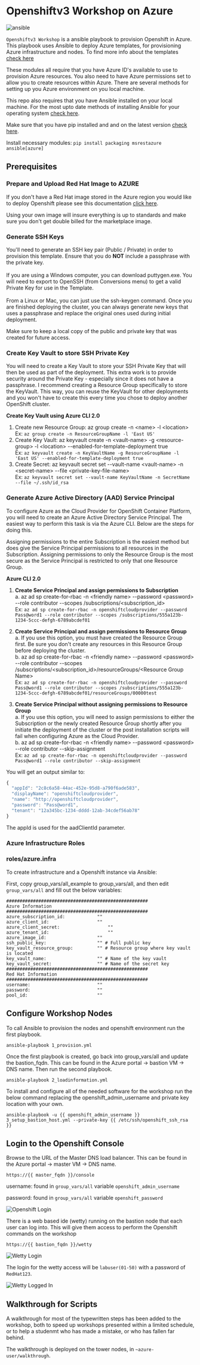 # Openshiftv3 Workshop on Azure

![ansible](img/openshift_v3.png)

`Openshiftv3 Workshop` is a ansible playbook to provision Openshift in Azure. This playbook uses Ansible to deploy Azure templates, for provisioning Azure infrastructure and nodes. To find more info about the templates [check here](https://github.com/Microsoft/openshift-container-platform)

These modules all require that you have Azure ID's available to use to provision Azure resources. You also need to have Azure permissions set to allow you to create resources within Azure. There are several methods for setting up you Azure environment on you local machine.

This repo also requires that you have Ansible installed on your local machine. For the most upto date methods of installing Ansible for your operating system [check here](http://docs.ansible.com/ansible/intro_installation.html).

Make sure that you have pip installed and and on the latest version [check here](https://pip.pypa.io/en/stable/installing/).

Install necessary modules:
`pip install packaging msrestazure ansible[azure]`

## Prerequisites

### Prepare and Upload Red Hat Image to AZURE

If you don't have a Red Hat image stored in the Azure region you would like to deploy Openshift please see this documentation [click here](https://docs.microsoft.com/en-us/azure/virtual-machines/linux/redhat-create-upload-vhd).

Using your own image will insure everything is up to standards and make sure you don't get double billed for the marketplace image.

### Generate SSH Keys

You'll need to generate an SSH key pair (Public / Private) in order to provision this template. Ensure that you do **NOT** include a passphrase with the private key. <br/><br/>
If you are using a Windows computer, you can download puttygen.exe.  You will need to export to OpenSSH (from Conversions menu) to get a valid Private Key for use in the Template.<br/><br/>
From a Linux or Mac, you can just use the ssh-keygen command.  Once you are finished deploying the cluster, you can always generate new keys that uses a passphrase and replace the original ones used during initial deployment.

Make sure to keep a local copy of the public and private key that was created for future access.

### Create Key Vault to store SSH Private Key

You will need to create a Key Vault to store your SSH Private Key that will then be used as part of the deployment.  This extra work is to provide security around the Private Key - especially since it does not have a passphrase.  I recommend creating a Resource Group specifically to store the KeyVault.  This way, you can reuse the KeyVault for other deployments and you won't have to create this every time you chose to deploy another OpenShift cluster.

**Create Key Vault using Azure CLI 2.0**<br/>
1.  Create new Resource Group: az group create -n \<name\> -l \<location\><br/>
    Ex: `az group create -n ResourceGroupName -l 'East US'`<br/>
1.  Create Key Vault: az keyvault create -n \<vault-name\> -g \<resource-group\> -l \<location\> --enabled-for-template-deployment true<br/>
    Ex: `az keyvault create -n KeyVaultName -g ResourceGroupName -l 'East US' --enabled-for-template-deployment true`<br/>
1.  Create Secret: az keyvault secret set --vault-name \<vault-name\> -n \<secret-name\> --file \<private-key-file-name\><br/>
    Ex: `az keyvault secret set --vault-name KeyVaultName -n SecretName --file ~/.ssh/id_rsa`<br/>

### Generate Azure Active Directory (AAD) Service Principal

To configure Azure as the Cloud Provider for OpenShift Container Platform, you will need to create an Azure Active Directory Service Principal.  The easiest way to perform this task is via the Azure CLI.  Below are the steps for doing this.

Assigning permissions to the entire Subscription is the easiest method but does give the Service Principal permissions to all resources in the Subscription.  Assigning permissions to only the Resource Group is the most secure as the Service Principal is restricted to only that one Resource Group.

**Azure CLI 2.0**

1. **Create Service Principal and assign permissions to Subscription**<br/>
  a.  az ad sp create-for-rbac -n \<friendly name\> --password \<password\> --role contributor --scopes /subscriptions/\<subscription_id\><br/>
      Ex: `az ad sp create-for-rbac -n openshiftcloudprovider --password Pass@word1 --role contributor --scopes /subscriptions/555a123b-1234-5ccc-defgh-6789abcdef01`<br/>

2. **Create Service Principal and assign permissions to Resource Group**<br/>
  a.  If you use this option, you must have created the Resource Group first.  Be sure you don't create any resources in this Resource Group before deploying the cluster.<br/>
  b.  az ad sp create-for-rbac -n \<friendly name\> --password \<password\> --role contributor --scopes /subscriptions/\<subscription_id\>/resourceGroups/\<Resource Group Name\><br/>
      Ex: `az ad sp create-for-rbac -n openshiftcloudprovider --password Pass@word1 --role contributor --scopes /subscriptions/555a123b-1234-5ccc-defgh-6789abcdef01/resourceGroups/00000test`<br/>

3. **Create Service Principal without assigning permissions to Resource Group**<br/>
  a.  If you use this option, you will need to assign permissions to either the Subscription or the newly created Resource Group shortly after you initiate the deployment of the cluster or the post installation scripts will fail when configuring Azure as the Cloud Provider.<br/>
  b.  az ad sp create-for-rbac -n \<friendly name\> --password \<password\> --role contributor --skip-assignment<br/>
      Ex: `az ad sp create-for-rbac -n openshiftcloudprovider --password Pass@word1 --role contributor --skip-assignment`<br/>

You will get an output similar to:

```javascript
{
  "appId": "2c8c6a58-44ac-452e-95d8-a790f6ade583",
  "displayName": "openshiftcloudprovider",
  "name": "http://openshiftcloudprovider",
  "password": "Pass@word1",
  "tenant": "12a345bc-1234-dddd-12ab-34cdef56ab78"
}
```

The appId is used for the aadClientId parameter.

### Azure Infrastructure Roles


### roles/azure.infra

To create infrastructure and a Openshift instance via Ansible:

First, copy group_vars/all_example to group_vars/all, and then edit `group_vars/all` and fill out the below variables:


```
#####################################################
Azure Information
#####################################################
azure_subscription_id:            ""
azure_client_id:                  ""
azure_client_secret:		          ""
azure_tenant_id:		              ""
azure_image_id:                   ""
ssh_public_key:                   "" # Full public key
key_vault_resource_group:         "" # Resource group where key vault is located
key_vault_name:                   "" # Name of the key vault
key_vault_secret:                 "" # Name of the secret key
#####################################################
Red Hat Information
#####################################################
username:                         ""
password:                         ""
pool_id:                          ""
```

## Configure Workshop Nodes
To call Ansible to provision the nodes and openshift environment run the first playbook.

```
ansible-playbook 1_provision.yml

```
Once the first playbook is created, go back into group_vars/all and update the bastion_fqdn. This can be found in the Azure portal -> bastion VM -> DNS name. Then run the second playbook.

```
ansible-playbook 2_loadinformation.yml

```

To install and configure all of the needed software for the workshop run the below command replacing the openshift_admin_username and private key location with your own.

```
ansible-playbook -u {{ openshift_admin_username }} 3_setup_bastion_host.yml --private-key {{ /etc/ssh/openshift_ssh_rsa }}

```

## Login to the Openshift Console

Browse to the URL of the Master DNS load balancer. This can be found in the Azure portal -> master VM -> DNS name.

```
https://{{ master_fqdn }}/console

```
username: found in `group_vars/all` variable `openshift_admin_username`

password: found in `group_vars/all` variable `openshift_password`

![Openshift Login](img/oshit_console.png)

There is a web based ide (wetty) running on the bastion node that each user can log into. This will give them access to perform the Openshift commands on the workshop

```
https://{{ bastion_fqdn }}/wetty

```

![Wetty Login](img/wetty_login.png)

The login for the wetty access will be `labuser(01-50)` with a password of `RedHat123`.

![Wetty Logged In](img/wetty_loged_in.png)



## Walkthrough for Scripts

A walkthrough for most of the typewritten steps has been added to the workshop, both to speed up workshops presented within a limited schedule, or to help a studenmt who has made a mistake, or who has fallen far behind.

The walkthrough is deployed on the tower nodes, in `~azure-user/walkthrough`.
